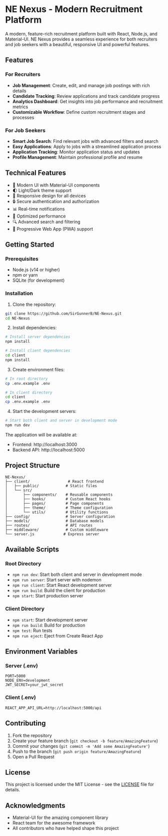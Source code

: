 # NE Nexus - Modern Recruitment Platform

A modern, feature-rich recruitment platform built with React, Node.js, and Material-UI. NE Nexus provides a seamless experience for both recruiters and job seekers with a beautiful, responsive UI and powerful features.

## Features

### For Recruiters
- **Job Management**: Create, edit, and manage job postings with rich details
- **Candidate Tracking**: Review applications and track candidate progress
- **Analytics Dashboard**: Get insights into job performance and recruitment metrics
- **Customizable Workflow**: Define custom recruitment stages and processes

### For Job Seekers
- **Smart Job Search**: Find relevant jobs with advanced filters and search
- **Easy Applications**: Apply to jobs with a streamlined application process
- **Application Tracking**: Monitor application status and updates
- **Profile Management**: Maintain professional profile and resume

## Technical Features
- 🎨 Modern UI with Material-UI components
- 🌓 Light/Dark theme support
- 🎯 Responsive design for all devices
- 🔒 Secure authentication and authorization
- 📊 Real-time notifications
- 🚀 Optimized performance
- 🔍 Advanced search and filtering
- 📱 Progressive Web App (PWA) support

## Getting Started

### Prerequisites
- Node.js (v14 or higher)
- npm or yarn
- SQLite (for development)

### Installation

1. Clone the repository:
```bash
git clone https://github.com/SirGunnerB/NE-Nexus.git
cd NE-Nexus
```

2. Install dependencies:
```bash
# Install server dependencies
npm install

# Install client dependencies
cd client
npm install
```

3. Create environment files:
```bash
# In root directory
cp .env.example .env

# In client directory
cd client
cp .env.example .env
```

4. Start the development servers:
```bash
# Start both client and server in development mode
npm run dev
```

The application will be available at:
- Frontend: http://localhost:3000
- Backend API: http://localhost:5000

## Project Structure

```
NE-Nexus/
├── client/                 # React frontend
│   ├── public/            # Static files
│   └── src/
│       ├── components/    # Reusable components
│       ├── hooks/         # Custom React hooks
│       ├── pages/         # Page components
│       ├── theme/         # Theme configuration
│       └── utils/         # Utility functions
├── config/                # Server configuration
├── models/                # Database models
├── routes/                # API routes
├── middleware/            # Custom middleware
└── server.js             # Express server
```

## Available Scripts

### Root Directory
- `npm run dev`: Start both client and server in development mode
- `npm run server`: Start server with nodemon
- `npm run client`: Start React development server
- `npm run build`: Build the client for production
- `npm start`: Start production server

### Client Directory
- `npm start`: Start development server
- `npm run build`: Build for production
- `npm test`: Run tests
- `npm run eject`: Eject from Create React App

## Environment Variables

### Server (.env)
```
PORT=5000
NODE_ENV=development
JWT_SECRET=your_jwt_secret
```

### Client (.env)
```
REACT_APP_API_URL=http://localhost:5000/api
```

## Contributing

1. Fork the repository
2. Create your feature branch (`git checkout -b feature/AmazingFeature`)
3. Commit your changes (`git commit -m 'Add some AmazingFeature'`)
4. Push to the branch (`git push origin feature/AmazingFeature`)
5. Open a Pull Request

## License

This project is licensed under the MIT License - see the [LICENSE](LICENSE) file for details.

## Acknowledgments

- Material-UI for the amazing component library
- React team for the awesome framework
- All contributors who have helped shape this project 
